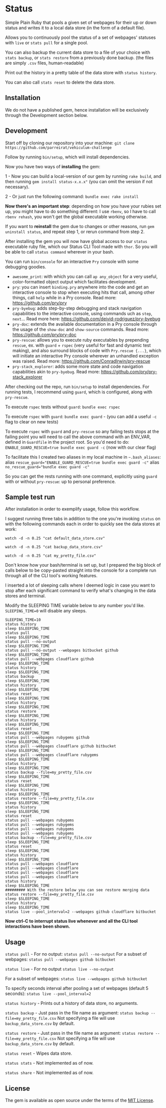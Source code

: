 # Status

Simple Plain Ruby that pools a given set of webpages for their up or down
status and writes it to a local data store (in the form of a default file).

Allows you to continuously pool the status of a set of webpages' statuses with
`live` or `stats pull` for a single pool.

You can also backup the current data store to a file of your choice with
`stats backup`, or `stats restore` from a previously done backup. (the files
are simply `.csv` files, human-readable)

Print out the history in a pretty table of the data store with `status history`.

You can also call `stats reset` to delete the data store.

## Installation

We do not have a published gem, hence installation will be exclusively through
the  Development section below.

## Development

Start off by cloning our repository into your machine:
`git clone https://github.com/parreirat/vehiculum-challenge`

Follow by running `bin/setup`, which will install dependencies.

Now you have two ways of **installing** the gem:

1 - Now you can build a local-version of our gem by running `rake build`, and
then running `gem install status-x.x.x"` (you can omit the version if not
necessary).

2 - Or just run the following command:
`bundle exec rake install`

**Now there's an important step**: depending on how you have your rubies set
up, you might have to do something different: I use `rbenv`, so I have to call
`rbenv rehash`, you won't get the global executable working otherwise.

If you want to **reinstall** the gem due to changes or other reasons, run
`gem uninstall status`, and repeat step 1, or rerun command from step 2.

After installing the gem you will now have global access to our `status`
executable ruby file, which our Status CLI Tool made with `thor`.
So you will be able to call `status command` wherever in your bash.

You can run `bin/console` for an interactive `Pry` console with some debugging
goodies.
  - `awesome_print`: with which you can call `ap any_object` for a very
    useful, color-formatted object output which facilitates development.
  - `pry`: you can insert `binding.pry` anywhere into the code and get an
    interactive console to stop when executing hits that call, among other
    things, call `help` while in a Pry console.
    Read more: https://github.com/pry/pry
  - `pry-byebug`: adds step-by-step debugging and stack navigation capabilities
    to the interactive console, using commands uch as `step`, `next`...
    Read more here: https://github.com/deivid-rodriguez/pry-byebug
  - `pry-doc`: extends the available documentation in a Pry console through
    the usage of the `show-doc` and `show-source` commands.
    Read more: https://github.com/pry/pry-doc
  - `pry-rescue`: allows you to execute ruby executables by prepending `rescue`,
    ex. with `guard` + `rspec` (very useful for fast and dynamic test making),
    and also surround blocks of code with `Pry.rescue {...}`, which will
    initiate an interactive Pry console wherever an unhandled exception was
    raised.
    Read more: https://github.com/ConradIrwin/pry-rescue
  - `pry-stack_explorer`: adds some more state and code navigation capabilities
    akin to `pry-byebug`.
    Read more: https://github.com/pry/pry-stack_explorer

After checking out the repo, run `bin/setup` to install dependencies.
For running tests, I recommend using `guard`, which is configured, along with
`pry-rescue`.

To execute `rspec` tests without `guard`:
`bundle exec rspec`

To execute `rspec` with `guard`:
`bundle exec guard` - (you can add a useful `-c` flag to clear on new tests)

To execute `rspec` with `guard` and `pry-rescue` so any failing tests stops at
the failing point you will need to call the above command with an ENV_VAR,
defined in `Guardfile` in the project root. So you'd need to do:
`ENABLE_GUARD_RESCUE=true bundle exec guard -c` (now with our clear flag)

To facilitate this I created two aliases in my local machine in `~.bash_aliases`:
alias `rescue_guard="ENABLE_GUARD_RESCUE=true bundle exec guard -c"`
alias `no_rescue_guard="bundle exec guard -c"`

So you can get the rests running with one command, explicitly using `guard` with
or without `pry-rescue`: up to personal preference.

## Sample test run

After installation in order to exemplify usage, follow this workflow.

I suggest running three tabs in addition to the one you're invoking `status` on with the following commands each in order to quickly see the data stores at work:

`watch -d -n 0.25 "cat default_data_store.csv"`

`watch -d -n 0.25 "cat backup_data_store.csv"`

`watch -d -n 0.25 "cat my_pretty_file.csv"`

Don't know how your bash/terminal is set up, but I prepared the big block of calls below to be copy-pasted straight into the console for a complete run through all of the CLI tool's working features.

I inserted a lot of sleeping calls where I deemed logic in case you want to stop after each significant command to verify what's changing in the data stores and terminal.

Modify the SLEEPING TIME variable below to any number you'd like.
`SLEEPING_TIME=0` will disable any sleeps.

``` 
SLEEPING_TIME=10
status history
sleep $SLEEPING_TIME
status pull
sleep $SLEEPING_TIME
status pull --no-output
sleep $SLEEPING_TIME
status pull --no-output --webpages bitbucket github
sleep $SLEEPING_TIME
status pull --webpages cloudflare github
sleep $SLEEPING_TIME
status history
sleep $SLEEPING_TIME
status backup
sleep $SLEEPING_TIME
status history
sleep $SLEEPING_TIME
status reset
sleep $SLEEPING_TIME
status history
sleep $SLEEPING_TIME
status restore
sleep $SLEEPING_TIME
status history
sleep $SLEEPING_TIME
status reset
sleep $SLEEPING_TIME
status pull --webpages rubygems github
sleep $SLEEPING_TIME
status pull --webpages cloudflare github bitbucket
sleep $SLEEPING_TIME
status pull --webpages cloudflare rubygems
sleep $SLEEPING_TIME
status history
sleep $SLEEPING_TIME
status backup --file=my_pretty_file.csv
sleep $SLEEPING_TIME
status reset
sleep $SLEEPING_TIME
status history
sleep $SLEEPING_TIME
status restore --file=my_pretty_file.csv
sleep $SLEEPING_TIME
status history
sleep $SLEEPING_TIME
status reset
status pull --webpages rubygems
status pull --webpages rubygems
status pull --webpages rubygems
status pull --webpages rubygems
status backup --file=my_pretty_file.csv
sleep $SLEEPING_TIME
status reset
sleep $SLEEPING_TIME
status history
sleep $SLEEPING_TIME
status pull --webpages cloudflare
status pull --webpages cloudflare
status pull --webpages cloudflare
status pull --webpages cloudflare
status history
sleep $SLEEPING_TIME
######### With the restore below you can see restore merging data
status restore --file=my_pretty_file.csv
sleep $SLEEPING_TIME
status history
sleep $SLEEPING_TIME
status live --pool_interval=2 --webpages github cloudflare bitbucket
```

**Now ctrl-C to interrupt status live whenever and all the CLI tool
interactions have been shown.**

## Usage

`status pull` -
  For no output:
  `status pull --no-output`
  For a subset of webpages:
  `status pull --webpages github bitbucket`

`status live` -
  For no output
  `status live --no-output`
  
  For a subset of webpages:
  `status live --webpages github bitbucket`
  
  To specify seconds interval after pooling a set of webpages (default 5 seconds):
  `status live --pool_interval=2`

`status history` - Prints out a history of data store, no arguments.

`status backup` -
  Just pass in the file name as argument:
  `status backup --file=my_pretty_file.csv`
  Not specifying a file will use `backup_data_store.csv` by default.

`status restore` -
  Just pass in the file name as argument:
  `status restore --file=my_pretty_file.csv`
  Not specifying a file will use `backup_data_store.csv` by default.

`status reset` - Wipes data store.

`status stats` - Not implemented as of now.

`status share` - Not implemented as of now.

## License

The gem is available as open source under the terms of the [MIT License](https://opensource.org/licenses/MIT).
